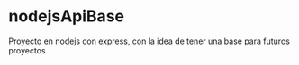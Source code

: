 # nodejsApiBase
Proyecto en nodejs con express, con la idea de tener una base para futuros proyectos
